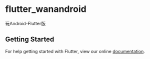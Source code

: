 # flutter_wanandroid

玩Android-Flutter版

## Getting Started

For help getting started with Flutter, view our online
[documentation](https://flutter.io/).
